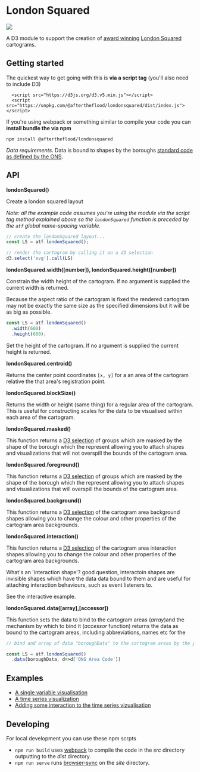 # London Squared

<img src="https://aftertheflood.com/wp-content/uploads/2017/11/london-squared-3.png">

A D3  module to support the creation of <a href="https://www.informationisbeautifulawards.com/showcase/842-london-squared-map-making-the-city-easier-to-read">award winning</a> <a href="https://aftertheflood.com/projects/future-cities-catapult/">London Squared</a> cartograms.


## Getting started

The quickest way to get going with this is __via a script tag__ (you'll also need to include D3)

```
  <script src="https://d3js.org/d3.v5.min.js"></script>
  <script src="https://unpkg.com/@aftertheflood/londonsquared/dist/index.js"></script>
```

If you're using webpack or something similar to compile your code you can __install bundle the 
via npm__

`npm install @aftertheflood/londonsquared`

_Data requirements_. Data is bound to shapes by the boroughs [standard code as defined by the ONS](http://geoportal.statistics.gov.uk/datasets/interim-local-authority-districts-april-2018-names-and-codes-in-the-united-kingdom).

## API

__londonSquared()__

Create a london squared layout

_Note: all the example code assumes you're using the module via the script tag method explained above so the `londonSquared` function is preceded by the `atf` global name-spacing variable._

```js
// create the londonSquared layout...
const LS = atf.londonSquared();

// render the cartogram by calling it on a d3 selection
d3.select('svg').call(LS)
```

__londonSquared.width([number]), londonSquared.height([number])__

Constrain the width height of the cartogram. If no argument is supplied the current width is returned. 

Because the aspect ratio of the cartogram is fixed the rendered cartogram may not be exactly the same size as the specified dimensions but it will be as big as possible.

```js
const LS = atf.londonSquared()
  .width(600)
  .height(600);
```

Set the height of the cartogram. If no argument is supplied the current height is returned.

__londonSquared.centroid()__

Returns the center point coordinates `[x, y]` for a an area of the cartogram relative the that area's registration point.

__londonSquared.blockSize()__

Returns the width or height (same thing) for a regular area of the cartogram. This is useful for constructing scales for the data to be visualised within each area of the cartogram.

__londonSquared.masked()__

This function returns a <a href="https://github.com/d3/d3-selection/blob/master/README.md">D3 selection</a> of groups which are masked by the shape of the borough which the represent allowing you to attach shapes and visualizations that will not overspill the bounds of the cartogram area.

__londonSquared.foreground()__

This function returns a <a href="https://github.com/d3/d3-selection/blob/master/README.md">D3 selection</a> of groups which are masked by the shape of the borough which the represent allowing you to attach shapes and visualizations that will overspill the bounds of the cartogram area.

__londonSquared.background()__

This function returns a <a href="https://github.com/d3/d3-selection/blob/master/README.md">D3 selection</a> of the cartogram area background shapes allowing you to change the colour and other properties of the cartogram area backgrounds.

__londonSquared.interaction()__

This function returns a <a href="https://github.com/d3/d3-selection/blob/master/README.md">D3 selection</a> of the cartogram area interaction shapes allowing you to change the colour and other properties of the cartogram area backgrounds.

What's an 'interaction shape'?  good question, interactoin shapes are invisible shapes which have the data data bound to them and are useful for attaching interaction behaviours, such as event listeners to. 

See the interactive example.

__londonSquared.data([array],[accessor])__

This function sets the data to bind to the cartogram areas (_array_)and the mechanism by which to bind it (_accessor_ function) returns the data as bound to the cartogram areas, including abbreviations, names etc for the 

```js
// bind and array of data "boroughData" to the cartogram areas by the property "ONS Area Code"

const LS = atf.londonSquared()
  .data(boroughData, d=>d['ONS Area Code'])
```

## Examples

 * <a href="http://aftertheflood.github.io/londonsquared/site/london-borough-population-now.html">A single variable visualisation</a>
 * <a href="http://aftertheflood.github.io/londonsquared/site/london-borough-population-timeline.html">A time series visualization</a>
 * <a href="http://aftertheflood.github.io/londonsquared/site/london-borough-population-interactive.html">Adding some interaction to the time series vizualisation</a>

## Developing
For local development you can use these npm scrpts
 * `npm run build` uses <a href="https://webpack.js.org">webpack</a> to compile the code in the _src_ directory outputting to the _dist_ directory.
 * `npm run serve` runs <a href="https://browsersync.io">browser-sync</a> on the _site_ directory.

